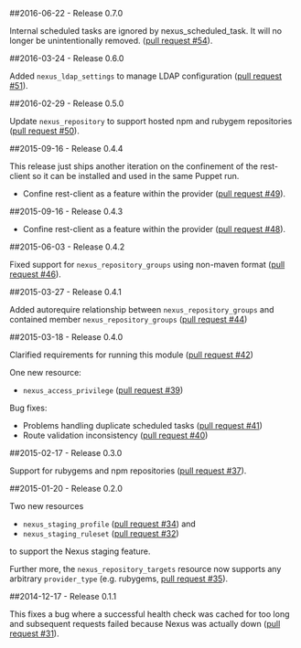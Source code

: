 ##2016-06-22 - Release 0.7.0

Internal scheduled tasks are ignored by nexus_scheduled_task. It will no longer be unintentionally removed. ([pull request #54](https://bitbucket.org/atlassian/puppet-module-nexus_rest/pull-requests/54)).

##2016-03-24 - Release 0.6.0

Added `nexus_ldap_settings` to manage LDAP configuration ([pull request #51](https://bitbucket.org/atlassian/puppet-module-nexus_rest/pull-requests/51)).

##2016-02-29 - Release 0.5.0

Update `nexus_repository` to support hosted npm and rubygem repositories ([pull request #50](https://bitbucket.org/atlassian/puppet-module-nexus_rest/pull-requests/50)).

##2015-09-16 - Release 0.4.4

This release just ships another iteration on the confinement of the rest-client so it can be installed and used in the 
same Puppet run.

* Confine rest-client as a feature within the provider ([pull request #49](https://bitbucket.org/atlassian/puppet-module-nexus_rest/pull-requests/49)).

##2015-09-16 - Release 0.4.3

* Confine rest-client as a feature within the provider ([pull request #48](https://bitbucket.org/atlassian/puppet-module-nexus_rest/pull-requests/48)).

##2015-06-03 - Release 0.4.2

Fixed support for `nexus_repository_groups` using non-maven format ([pull request #46](https://bitbucket.org/atlassian/puppet-module-nexus_rest/pull-request/44)).

##2015-03-27 - Release 0.4.1

Added autorequire relationship between `nexus_repository_groups` and contained member `nexus_repository_groups` ([pull request #44](https://bitbucket.org/atlassian/puppet-module-nexus_rest/pull-request/44))

##2015-03-18 - Release 0.4.0

Clarified requirements for running this module ([pull request #42](https://bitbucket.org/atlassian/puppet-module-nexus_rest/pull-request/42))

One new resource:

* `nexus_access_privilege` ([pull request #39](https://bitbucket.org/atlassian/puppet-module-nexus_rest/pull-request/39))

Bug fixes:

* Problems handling duplicate scheduled tasks ([pull request #41](https://bitbucket.org/atlassian/puppet-module-nexus_rest/pull-request/41))
* Route validation inconsistency ([pull request #40](https://bitbucket.org/atlassian/puppet-module-nexus_rest/pull-request/40))

##2015-02-17 - Release 0.3.0

Support for rubygems and npm repositories ([pull request #37](https://bitbucket.org/atlassian/puppet-module-nexus_rest/pull-request/37)).

##2015-01-20 - Release 0.2.0

Two new resources

* `nexus_staging_profile` ([pull request #34](https://bitbucket.org/atlassian/puppet-module-nexus_rest/pull-request/34)) and
* `nexus_staging_ruleset` ([pull request #32](https://bitbucket.org/atlassian/puppet-module-nexus_rest/pull-request/32))

to support the Nexus staging feature.

Further more, the `nexus_repository_targets` resource now supports any arbitrary `provider_type` (e.g. rubygems,
[pull request #35](https://bitbucket.org/atlassian/puppet-module-nexus_rest/pull-request/35)).

##2014-12-17 - Release 0.1.1

This fixes a bug where a successful health check was cached for too long and subsequent requests failed because Nexus 
was actually down ([pull request #31](https://bitbucket.org/atlassian/puppet-module-nexus_rest/pull-request/31)).
